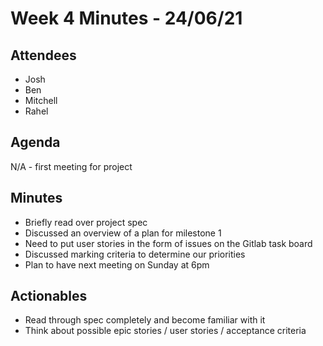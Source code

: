 # Week 4 Minutes - 24/06/21

## Attendees
- Josh
- Ben
- Mitchell
- Rahel

## Agenda
N/A - first meeting for project

## Minutes
- Briefly read over project spec
- Discussed an overview of a plan for milestone 1
- Need to put user stories in the form of issues on the Gitlab task board
- Discussed marking criteria to determine our priorities
- Plan to have next meeting on Sunday at 6pm

## Actionables
- Read through spec completely and become familiar with it
- Think about possible epic stories / user stories / acceptance criteria 
